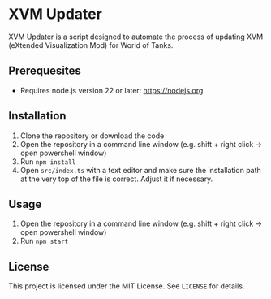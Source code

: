 # XVM Updater

XVM Updater is a script designed to automate the process of updating XVM (eXtended Visualization Mod) for World of Tanks.

## Prerequesites

- Requires node.js version 22 or later: https://nodejs.org

## Installation

1. Clone the repository or download the code
2. Open the repository in a command line window (e.g. shift + right click -> open powershell window)
3. Run `npm install`
4. Open `src/index.ts` with a text editor and make sure the installation path at the very top of the file is correct. Adjust it if necessary.

## Usage

1. Open the repository in a command line window (e.g. shift + right click -> open powershell window)
2. Run `npm start`

## License

This project is licensed under the MIT License. See `LICENSE` for details.
